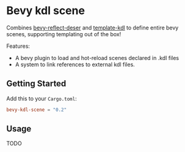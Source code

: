 # Bevy kdl scene

Combines [bevy-reflect-deser] and [template-kdl] to define entire bevy scenes,
supporting templating out of the box!

Features:
* A bevy plugin to load and hot-reload scenes declared in .kdl files
* A system to link references to external kdl files.

## Getting Started

Add this to your `Cargo.toml`:
```toml
bevy-kdl-scene = "0.2"
```

## Usage

TODO

[template-kdl]: ./template-kdl/README.md
[bevy-reflect-deser]: ./bevy-reflect-deser/README.md
